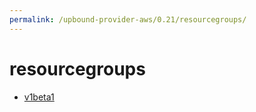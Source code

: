 ```yaml
---
permalink: /upbound-provider-aws/0.21/resourcegroups/
---
```


# resourcegroups



* [v1beta1](v1beta1/index.md)